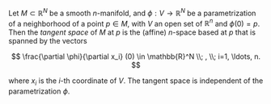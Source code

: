 Let $M \subset \mathbb{R}^N$ be a smooth $n$-manifold, and $\phi: V \to \mathbb{R}^N$ be a parametrization of a neighborhood of a point $p \in M$, with $V$ an open set of $\mathbb{R}^n$ and $\phi(0)=p$. Then the *tangent space* of $M$ at $p$ is the (affine) $n$-space based at $p$ that is spanned by the vectors

$$
\frac{\partial \phi}{\partial x_i} (0) \in \mathbb{R}^N \\; , \\; i=1, \ldots, n.
$$

where $x_i$ is the $i$-th coordinate of $V$. The tangent space is independent of the parametrization $\phi$.
